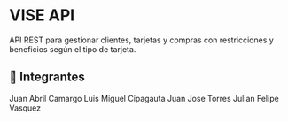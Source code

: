# VISE API

API REST para gestionar clientes, tarjetas y compras con restricciones y beneficios según el tipo de tarjeta.

## 🚀 Integrantes
Juan Abril Camargo
Luis Miguel Cipagauta
Juan Jose Torres
Julian Felipe Vasquez
